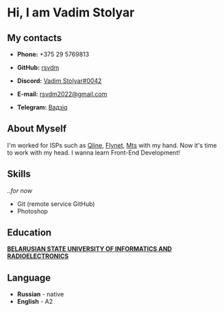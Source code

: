 # Hi,	I am Vadim Stolyar 


## My contacts

 - __Phone:__ +375 29 5769813
 
 - __GitHub:__ [rsvdm](https://github.com/rsvdm)
 
 - __Discord:__ [Vadim Stolyar#0042](https://discordapp.com/users/981597139161460766/) 
 
 - __E-mail:__ rsvdm2022@gmail.com
 
 - __Telegram:__ [Вадзiq](t.me/Megu_next)
 
## About Myself

I'm worked for ISPs such as [Qline](https://qline.by/), [Flynet](https://flynet.by/), [Mts](https://www.mts.by/) with my hand. 
Now it's time to work with my head.
I wanna learn Front-End Development!

## Skills

_..for now_
 - Git (remote service GitHub)
 - Photoshop
 
## Education	
 
[**BELARUSIAN STATE UNIVERSITY OF INFORMATICS AND RADIOELECTRONICS**](https://www.bsuir.by/)
 
## Language
 
  - **Russian** - native
  - **English** - A2
